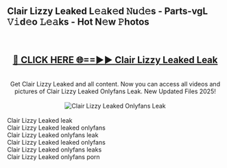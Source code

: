 <h2>Clair Lizzy Leaked L𝚎𝚊k𝚎d 𝙽u𝚍𝚎s - Parts-vgL 𝚅𝚒d𝚎o 𝙻𝚎𝚊ks - Hot N𝚎w 𝙿hotos </h2>
<br>
<div align="center">
<h2><a href="https://213.232.235.80/live/video.php?q=clair-lizzy-leaked" rel="nofollow">🔴 CLICK HERE 🌐==►► Clair Lizzy Leaked Leak</a></h2>
<br>
Get Clair Lizzy Leaked and all content. Now you can access all videos and pictures of Clair Lizzy Leaked Onlyfans Leak. New Updated Files 2025!
<br>
<br>
<a href="https://213.232.235.80/live/video.php?q=clair-lizzy-leaked" rel="nofollow" data-target="animated-image.originalLink"><img src="https://i.imgur.com/1EjSzPs.png" alt="Clair Lizzy Leaked Onlyfans Leak" style="max-width: 100%; display: inline-block;" data-target="animated-image.originalImage"></a>
</div>
<br>
Clair Lizzy Leaked leak<br>
Clair Lizzy Leaked leaked onlyfans<br>
Clair Lizzy Leaked onlyfans leak<br>
Clair Lizzy Leaked leaked onlyfans<br>
Clair Lizzy Leaked onlyfans leaks<br>
Clair Lizzy Leaked onlyfans porn
